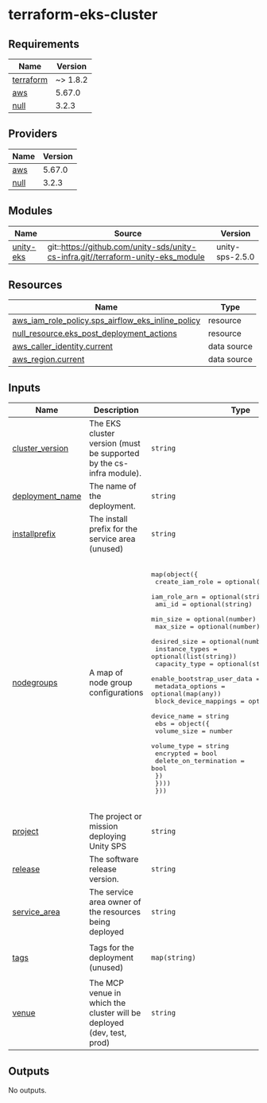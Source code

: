 # terraform-eks-cluster

<!-- BEGIN_TF_DOCS -->
## Requirements

| Name | Version |
|------|---------|
| <a name="requirement_terraform"></a> [terraform](#requirement\_terraform) | ~> 1.8.2 |
| <a name="requirement_aws"></a> [aws](#requirement\_aws) | 5.67.0 |
| <a name="requirement_null"></a> [null](#requirement\_null) | 3.2.3 |

## Providers

| Name | Version |
|------|---------|
| <a name="provider_aws"></a> [aws](#provider\_aws) | 5.67.0 |
| <a name="provider_null"></a> [null](#provider\_null) | 3.2.3 |

## Modules

| Name | Source | Version |
|------|--------|---------|
| <a name="module_unity-eks"></a> [unity-eks](#module\_unity-eks) | git::https://github.com/unity-sds/unity-cs-infra.git//terraform-unity-eks_module | unity-sps-2.5.0 |

## Resources

| Name | Type |
|------|------|
| [aws_iam_role_policy.sps_airflow_eks_inline_policy](https://registry.terraform.io/providers/hashicorp/aws/5.67.0/docs/resources/iam_role_policy) | resource |
| [null_resource.eks_post_deployment_actions](https://registry.terraform.io/providers/hashicorp/null/3.2.3/docs/resources/resource) | resource |
| [aws_caller_identity.current](https://registry.terraform.io/providers/hashicorp/aws/5.67.0/docs/data-sources/caller_identity) | data source |
| [aws_region.current](https://registry.terraform.io/providers/hashicorp/aws/5.67.0/docs/data-sources/region) | data source |

## Inputs

| Name | Description | Type | Default | Required |
|------|-------------|------|---------|:--------:|
| <a name="input_cluster_version"></a> [cluster\_version](#input\_cluster\_version) | The EKS cluster version (must be supported by the cs-infra module). | `string` | `"1.31"` | no |
| <a name="input_deployment_name"></a> [deployment\_name](#input\_deployment\_name) | The name of the deployment. | `string` | `""` | no |
| <a name="input_installprefix"></a> [installprefix](#input\_installprefix) | The install prefix for the service area (unused) | `string` | `""` | no |
| <a name="input_nodegroups"></a> [nodegroups](#input\_nodegroups) | A map of node group configurations | <pre>map(object({<br>    create_iam_role            = optional(bool)<br>    iam_role_arn               = optional(string)<br>    ami_id                     = optional(string)<br>    min_size                   = optional(number)<br>    max_size                   = optional(number)<br>    desired_size               = optional(number)<br>    instance_types             = optional(list(string))<br>    capacity_type              = optional(string)<br>    enable_bootstrap_user_data = optional(bool)<br>    metadata_options           = optional(map(any))<br>    block_device_mappings = optional(map(object({<br>      device_name = string<br>      ebs = object({<br>        volume_size           = number<br>        volume_type           = string<br>        encrypted             = bool<br>        delete_on_termination = bool<br>      })<br>    })))<br>  }))</pre> | <pre>{<br>  "defaultGroup": {<br>    "block_device_mappings": {<br>      "xvda": {<br>        "device_name": "/dev/xvda",<br>        "ebs": {<br>          "delete_on_termination": true,<br>          "encrypted": true,<br>          "volume_size": 100,<br>          "volume_type": "gp2"<br>        }<br>      }<br>    },<br>    "desired_size": 1,<br>    "instance_types": [<br>      "m5.2xlarge"<br>    ],<br>    "max_size": 1,<br>    "metadata_options": {<br>      "http_endpoint": "enabled",<br>      "http_put_response_hop_limit": 3<br>    },<br>    "min_size": 1<br>  }<br>}</pre> | no |
| <a name="input_project"></a> [project](#input\_project) | The project or mission deploying Unity SPS | `string` | `"unity"` | no |
| <a name="input_release"></a> [release](#input\_release) | The software release version. | `string` | `"25.3"` | no |
| <a name="input_service_area"></a> [service\_area](#input\_service\_area) | The service area owner of the resources being deployed | `string` | `"sps"` | no |
| <a name="input_tags"></a> [tags](#input\_tags) | Tags for the deployment (unused) | `map(string)` | <pre>{<br>  "empty": ""<br>}</pre> | no |
| <a name="input_venue"></a> [venue](#input\_venue) | The MCP venue in which the cluster will be deployed (dev, test, prod) | `string` | n/a | yes |

## Outputs

No outputs.
<!-- END_TF_DOCS -->

